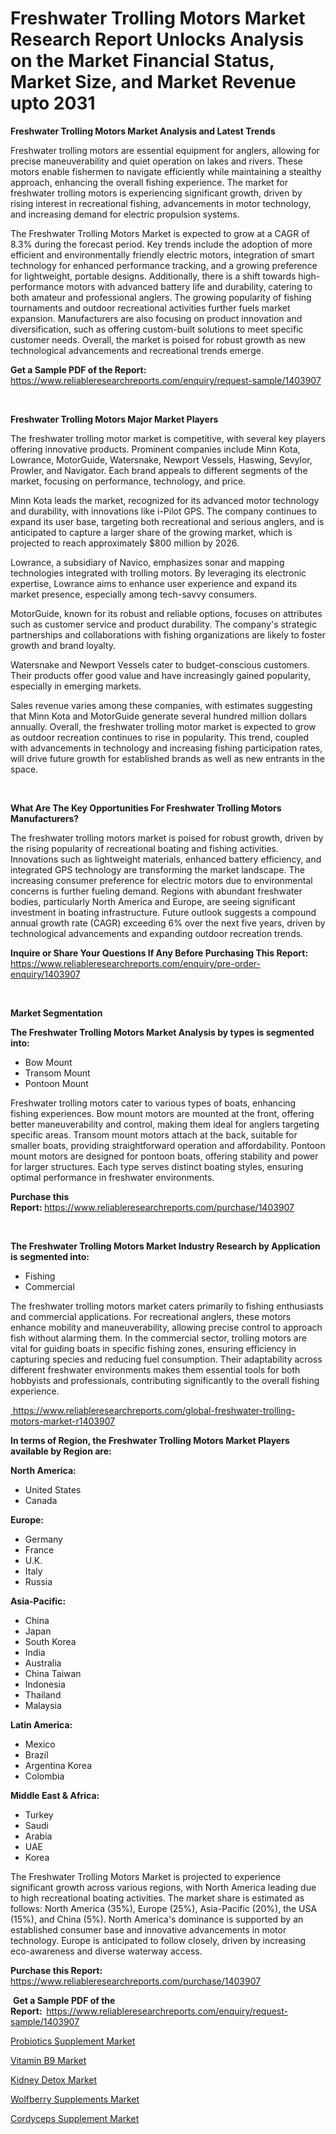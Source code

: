 <p><h1>Freshwater Trolling Motors Market Research Report Unlocks Analysis on the Market Financial Status, Market Size, and Market Revenue upto 2031</h1></p><p><strong>Freshwater Trolling Motors Market Analysis and Latest Trends</strong></p>
<p><p>Freshwater trolling motors are essential equipment for anglers, allowing for precise maneuverability and quiet operation on lakes and rivers. These motors enable fishermen to navigate efficiently while maintaining a stealthy approach, enhancing the overall fishing experience. The market for freshwater trolling motors is experiencing significant growth, driven by rising interest in recreational fishing, advancements in motor technology, and increasing demand for electric propulsion systems.</p><p>The Freshwater Trolling Motors Market is expected to grow at a CAGR of 8.3% during the forecast period. Key trends include the adoption of more efficient and environmentally friendly electric motors, integration of smart technology for enhanced performance tracking, and a growing preference for lightweight, portable designs. Additionally, there is a shift towards high-performance motors with advanced battery life and durability, catering to both amateur and professional anglers. The growing popularity of fishing tournaments and outdoor recreational activities further fuels market expansion. Manufacturers are also focusing on product innovation and diversification, such as offering custom-built solutions to meet specific customer needs. Overall, the market is poised for robust growth as new technological advancements and recreational trends emerge.</p></p>
<p><strong>Get a Sample PDF of the Report:&nbsp;</strong> <a href="https://www.reliableresearchreports.com/enquiry/request-sample/1403907?utm_campaign=1625&utm_medium=2&utm_source=Github&utm_content=ia&utm_term=23102024&utm_id=freshwater-trolling-motors">https://www.reliableresearchreports.com/enquiry/request-sample/1403907</a></p>
<p>&nbsp;</p>
<p><strong>Freshwater Trolling Motors Major Market Players</strong></p>
<p><p>The freshwater trolling motor market is competitive, with several key players offering innovative products. Prominent companies include Minn Kota, Lowrance, MotorGuide, Watersnake, Newport Vessels, Haswing, Sevylor, Prowler, and Navigator. Each brand appeals to different segments of the market, focusing on performance, technology, and price.</p><p>Minn Kota leads the market, recognized for its advanced motor technology and durability, with innovations like i-Pilot GPS. The company continues to expand its user base, targeting both recreational and serious anglers, and is anticipated to capture a larger share of the growing market, which is projected to reach approximately $800 million by 2026.</p><p>Lowrance, a subsidiary of Navico, emphasizes sonar and mapping technologies integrated with trolling motors. By leveraging its electronic expertise, Lowrance aims to enhance user experience and expand its market presence, especially among tech-savvy consumers.</p><p>MotorGuide, known for its robust and reliable options, focuses on attributes such as customer service and product durability. The company's strategic partnerships and collaborations with fishing organizations are likely to foster growth and brand loyalty.</p><p>Watersnake and Newport Vessels cater to budget-conscious customers. Their products offer good value and have increasingly gained popularity, especially in emerging markets.</p><p>Sales revenue varies among these companies, with estimates suggesting that Minn Kota and MotorGuide generate several hundred million dollars annually. Overall, the freshwater trolling motor market is expected to grow as outdoor recreation continues to rise in popularity. This trend, coupled with advancements in technology and increasing fishing participation rates, will drive future growth for established brands as well as new entrants in the space.</p></p>
<p>&nbsp;</p>
<p><strong>What Are The Key Opportunities For Freshwater Trolling Motors Manufacturers?</strong></p>
<p><p>The freshwater trolling motors market is poised for robust growth, driven by the rising popularity of recreational boating and fishing activities. Innovations such as lightweight materials, enhanced battery efficiency, and integrated GPS technology are transforming the market landscape. The increasing consumer preference for electric motors due to environmental concerns is further fueling demand. Regions with abundant freshwater bodies, particularly North America and Europe, are seeing significant investment in boating infrastructure. Future outlook suggests a compound annual growth rate (CAGR) exceeding 6% over the next five years, driven by technological advancements and expanding outdoor recreation trends.</p></p>
<p><strong>Inquire or Share Your Questions If Any Before Purchasing This Report:</strong> <a href="https://www.reliableresearchreports.com/enquiry/pre-order-enquiry/1403907?utm_campaign=1625&utm_medium=2&utm_source=Github&utm_content=ia&utm_term=23102024&utm_id=freshwater-trolling-motors">https://www.reliableresearchreports.com/enquiry/pre-order-enquiry/1403907</a></p>
<p>&nbsp;</p>
<p><strong>Market Segmentation</strong></p>
<p><strong>The Freshwater Trolling Motors Market Analysis by types is segmented into:</strong></p>
<p><ul><li>Bow Mount</li><li>Transom Mount</li><li>Pontoon Mount</li></ul></p>
<p><p>Freshwater trolling motors cater to various types of boats, enhancing fishing experiences. Bow mount motors are mounted at the front, offering better maneuverability and control, making them ideal for anglers targeting specific areas. Transom mount motors attach at the back, suitable for smaller boats, providing straightforward operation and affordability. Pontoon mount motors are designed for pontoon boats, offering stability and power for larger structures. Each type serves distinct boating styles, ensuring optimal performance in freshwater environments.</p></p>
<p><strong>Purchase this Report:&nbsp;</strong><a href="https://www.reliableresearchreports.com/purchase/1403907?utm_campaign=1625&utm_medium=2&utm_source=Github&utm_content=ia&utm_term=23102024&utm_id=freshwater-trolling-motors">https://www.reliableresearchreports.com/purchase/1403907</a></p>
<p>&nbsp;</p>
<p><strong>The Freshwater Trolling Motors Market Industry Research by Application is segmented into:</strong></p>
<p><ul><li>Fishing</li><li>Commercial</li></ul></p>
<p><p>The freshwater trolling motors market caters primarily to fishing enthusiasts and commercial applications. For recreational anglers, these motors enhance mobility and maneuverability, allowing precise control to approach fish without alarming them. In the commercial sector, trolling motors are vital for guiding boats in specific fishing zones, ensuring efficiency in capturing species and reducing fuel consumption. Their adaptability across different freshwater environments makes them essential tools for both hobbyists and professionals, contributing significantly to the overall fishing experience.</p></p>
<p><a href="https://www.reliableresearchreports.com/global-freshwater-trolling-motors-market-r1403907?utm_campaign=1625&utm_medium=2&utm_source=Github&utm_content=ia&utm_term=23102024&utm_id=freshwater-trolling-motors">&nbsp;https://www.reliableresearchreports.com/global-freshwater-trolling-motors-market-r1403907</a></p>
<p><strong>In terms of Region, the Freshwater Trolling Motors Market Players available by Region are:</strong></p>
<p>
    <p> <strong> North America: </strong>
        <ul>
            <li>United States</li>
            <li>Canada</li>
        </ul>
        </p> 
    <p> <strong> Europe: </strong>
        <ul>
            <li>Germany</li>
            <li>France</li>
            <li>U.K.</li>
            <li>Italy</li>
            <li>Russia</li>
        </ul>
        </p> 
    <p> <strong> Asia-Pacific: </strong>
        <ul>
            <li>China</li>
            <li>Japan</li>
            <li>South Korea</li>
            <li>India</li>
            <li>Australia</li>
            <li>China Taiwan</li>
            <li>Indonesia</li>
            <li>Thailand</li>
            <li>Malaysia</li>
        </ul>
        </p> 
    <p> <strong> Latin America: </strong>
        <ul>
            <li>Mexico</li>
            <li>Brazil</li>
            <li>Argentina Korea</li>
            <li>Colombia</li>
        </ul>
        </p> 
    <p> <strong> Middle East & Africa: </strong>
        <ul>
            <li>Turkey</li>
            <li>Saudi</li>
            <li>Arabia</li>
            <li>UAE</li>
            <li>Korea</li>
        </ul>
    </p>
    </p>
<p><p>The Freshwater Trolling Motors Market is projected to experience significant growth across various regions, with North America leading due to high recreational boating activities. The market share is estimated as follows: North America (35%), Europe (25%), Asia-Pacific (20%), the USA (15%), and China (5%). North America's dominance is supported by an established consumer base and innovative advancements in motor technology. Europe is anticipated to follow closely, driven by increasing eco-awareness and diverse waterway access.</p></p>
<p><strong>Purchase this Report: </strong><a href="https://www.reliableresearchreports.com/purchase/1403907?utm_campaign=1625&utm_medium=2&utm_source=Github&utm_content=ia&utm_term=23102024&utm_id=freshwater-trolling-motors">https://www.reliableresearchreports.com/purchase/1403907</a></p>
<p>&nbsp;<strong>Get a Sample PDF of the Report:&nbsp;&nbsp;</strong><a href="https://www.reliableresearchreports.com/enquiry/request-sample/1403907?utm_campaign=1625&utm_medium=2&utm_source=Github&utm_content=ia&utm_term=23102024&utm_id=freshwater-trolling-motors">https://www.reliableresearchreports.com/enquiry/request-sample/1403907</a></p>
<p><strong></strong></p>
<p><p><a href="https://www.linkedin.com/pulse/charting-future-comprehensive-analysis-global-probiotics-enbzc?utm_campaign=1625&utm_medium=2&utm_source=Github&utm_content=ia&utm_term=23102024&utm_id=freshwater-trolling-motors">Probiotics Supplement Market</a></p><p><a href="https://www.linkedin.com/pulse/strategic-roadmap-global-vitamin-b9-market-insights-opportunities-e5huc?utm_campaign=1625&utm_medium=2&utm_source=Github&utm_content=ia&utm_term=23102024&utm_id=freshwater-trolling-motors">Vitamin B9 Market</a></p><p><a href="https://www.linkedin.com/pulse/kidney-detox-market-trends-focusing-insight-forecast-r6bgc?utm_campaign=1625&utm_medium=2&utm_source=Github&utm_content=ia&utm_term=23102024&utm_id=freshwater-trolling-motors">Kidney Detox Market</a></p><p><a href="https://www.linkedin.com/pulse/influencing-factors-wolfberry-supplements-market-insights-nq8kc?utm_campaign=1625&utm_medium=2&utm_source=Github&utm_content=ia&utm_term=23102024&utm_id=freshwater-trolling-motors">Wolfberry Supplements Market</a></p><p><a href="https://www.linkedin.com/pulse/cordyceps-supplement-market-pulse-82-expansion-blueprint-2024-2031-ogqlc?utm_campaign=1625&utm_medium=2&utm_source=Github&utm_content=ia&utm_term=23102024&utm_id=freshwater-trolling-motors">Cordyceps Supplement Market</a></p></p>